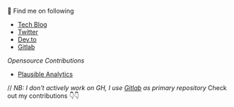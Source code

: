 👋 Find me on following

- [Tech Blog](https://tckb.tgrthi.me?ref=ghprofile)
- [Twitter](https://twitter.com/this_is_tckb)
- [Dev.to](https://dev.to/this_is_tckb)
- [Gitlab](https://gitlab.com/tckb1)


*Opensource Contributions*

- [Plausible Analytics](https://github.com/plausible/analytics/commits?author=tckb)


// _NB: I don't actively work on GH, I use [Gitlab](https://gitlab.com/tckb1) as primary repository_
Check out my contributions 👇👇
